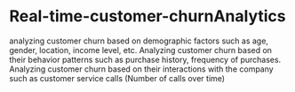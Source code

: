 # Real-time-customer-churnAnalytics
analyzing customer churn based on demographic factors such as age, gender, location, income level, etc. Analyzing customer churn based on their behavior patterns such as purchase history, frequency of purchases. Analyzing customer churn based on their interactions with the company such as customer service calls (Number of calls over time)

